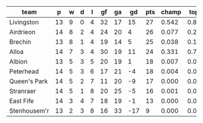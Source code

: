 |     team     | p  | w | d | l | gf | ga | gd  | pts | champ | top2  | top3  | top4  |  5-7  | bot4  | bot3  | bot2  |
|--------------|----|---|---|---|----|----|-----|-----|-------|-------|-------|-------|-------|-------|-------|-------|
| Livingston   | 13 | 9 | 0 | 4 | 32 | 17 |  15 |  27 | 0.542 | 0.828 | 0.939 | 0.981 | 0.019 | 0.001 | 0.000 | 0.000|
| Airdrieon    | 14 | 8 | 2 | 4 | 24 | 20 |   4 |  26 | 0.077 | 0.257 | 0.549 | 0.778 | 0.209 | 0.043 | 0.014 | 0.004|
| Brechin      | 13 | 8 | 1 | 4 | 19 | 14 |   5 |  25 | 0.038 | 0.150 | 0.381 | 0.637 | 0.328 | 0.090 | 0.035 | 0.011|
| Alloa        | 14 | 7 | 3 | 4 | 30 | 19 |  11 |  24 | 0.331 | 0.704 | 0.882 | 0.956 | 0.043 | 0.005 | 0.001 | 0.000|
| Albion       | 13 | 5 | 3 | 5 | 20 | 19 |   1 |  18 | 0.007 | 0.032 | 0.110 | 0.262 | 0.551 | 0.333 | 0.187 | 0.077|
| Peterhead    | 14 | 5 | 3 | 6 | 17 | 21 |  -4 |  18 | 0.004 | 0.021 | 0.084 | 0.211 | 0.579 | 0.385 | 0.211 | 0.088|
| Queen's Park | 14 | 5 | 2 | 7 | 11 | 20 |  -9 |  17 | 0.000 | 0.003 | 0.019 | 0.061 | 0.421 | 0.712 | 0.518 | 0.284|
| Stranraer    | 14 | 5 | 1 | 8 | 20 | 25 |  -5 |  16 | 0.001 | 0.003 | 0.017 | 0.052 | 0.402 | 0.736 | 0.547 | 0.307|
| East Fife    | 14 | 3 | 4 | 7 | 18 | 19 |  -1 |  13 | 0.000 | 0.003 | 0.020 | 0.063 | 0.428 | 0.705 | 0.509 | 0.290|
| Stenhousem'r | 13 | 2 | 3 | 8 | 16 | 33 | -17 |   9 | 0.000 | 0.000 | 0.000 | 0.001 | 0.021 | 0.992 | 0.978 | 0.940|
